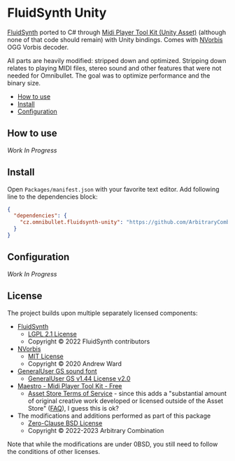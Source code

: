 # FluidSynth Unity

[FluidSynth](https://www.fluidsynth.org/) ported to C# through
[Midi Player Tool Kit (Unity Asset)](https://assetstore.unity.com/packages/tools/audio/maestro-midi-player-tool-kit-free-107994) 
(although none of that code should remain) with Unity bindings.
Comes with [NVorbis](https://github.com/NVorbis/NVorbis) OGG Vorbis decoder.

All parts are heavily modified: stripped down and optimized.
Stripping down relates to playing MIDI files, stereo sound and other features that were not needed for Omnibullet.
The goal was to optimize performance and the binary size.

- [How to use](#how-to-use)
- [Install](#install)
- [Configuration](#configuration)

<!-- toc -->

## How to use

*Work In Progress*

## Install

Open `Packages/manifest.json` with your favorite text editor. Add following line to the dependencies block:
```json
{
  "dependencies": {
    "cz.omnibullet.fluidsynth-unity": "https://github.com/ArbitraryCombination/FluidSynthUnity.git"
  }
}
```

## Configuration

*Work In Progress*

## License

The project builds upon multiple separately licensed components:

- [FluidSynth](https://github.com/FluidSynth/fluidsynth)
  - [LGPL 2.1 License](fluidsynth.LICENSE.txt)
  - Copyright © 2022 FluidSynth contributors
- [NVorbis](https://github.com/NVorbis/NVorbis)
  - [MIT License](nvorbis.LICENSE.txt)
  - Copyright © 2020 Andrew Ward
- [GeneralUser GS sound font](https://www.schristiancollins.com/generaluser.php)
  - [GeneralUser GS v1.44 License v2.0](generalusergs.LICENSE.txt)
- [Maestro - Midi Player Tool Kit - Free](https://assetstore.unity.com/packages/tools/audio/maestro-midi-player-tool-kit-free-107994)
  - [Asset Store Terms of Service](https://unity.com/legal/as-terms) - since this adds a "substantial amount of original creative work developed or licensed outside of the Asset Store" ([FAQ](https://assetstore.unity.com/browse/eula-faq)), I guess this is ok?
- The modifications and additions performed as part of this package
  - [Zero-Clause BSD License](https://opensource.org/license/0bsd/)
  - Copyright © 2022-2023 Arbitrary Combination

Note that while the modifications are under 0BSD,
you still need to follow the conditions of other licenses.
